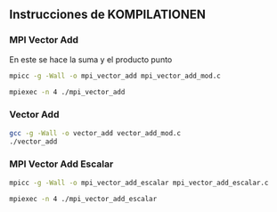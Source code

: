 ## Instrucciones de KOMPILATIONEN

### MPI Vector Add
En este se hace la suma y el producto punto
```bash
mpicc -g -Wall -o mpi_vector_add mpi_vector_add_mod.c 
```

```bash
mpiexec -n 4 ./mpi_vector_add
```

### Vector Add

```bash 
gcc -g -Wall -o vector_add vector_add_mod.c 
./vector_add
```

### MPI Vector Add Escalar
```bash
mpicc -g -Wall -o mpi_vector_add_escalar mpi_vector_add_escalar.c 
```

```bash
mpiexec -n 4 ./mpi_vector_add_escalar
```